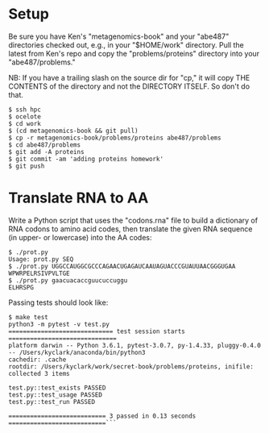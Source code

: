 # Setup

Be sure you have Ken's "metagenomics-book" and your "abe487" directories
checked out, e.g., in your "$HOME/work" directory.  Pull the latest from Ken's
repo and copy the "problems/proteins" directory into your "abe487/problems."

NB: If you have a trailing slash on the source dir for "cp," it will copy
THE CONTENTS of the directory and not the DIRECTORY ITSELF.  So don't do that.

```
$ ssh hpc
$ ocelote
$ cd work
$ (cd metagenomics-book && git pull)
$ cp -r metagenomics-book/problems/proteins abe487/problems
$ cd abe487/problems
$ git add -A proteins
$ git commit -am 'adding proteins homework'
$ git push
```

# Translate RNA to AA

Write a Python script that uses the "codons.rna" file to build a dictionary
of RNA codons to amino acid codes, then translate the given RNA sequence
(in upper- or lowercase) into the AA codes:

```
$ ./prot.py
Usage: prot.py SEQ
$ ./prot.py UGGCCAUGGCGCCCAGAACUGAGAUCAAUAGUACCCGUAUUAACGGGUGAA
WPWRPELRSIVPVLTGE
$ ./prot.py gaacuacaccguucuccuggu
ELHRSPG
```

Passing tests should look like:

```
$ make test
python3 -m pytest -v test.py
============================= test session starts ==============================
platform darwin -- Python 3.6.1, pytest-3.0.7, py-1.4.33, pluggy-0.4.0 -- /Users/kyclark/anaconda/bin/python3
cachedir: .cache
rootdir: /Users/kyclark/work/secret-book/problems/proteins, inifile:
collected 3 items

test.py::test_exists PASSED
test.py::test_usage PASSED
test.py::test_run PASSED

=========================== 3 passed in 0.13 seconds ===========================```
